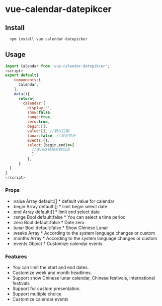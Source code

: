 # vue-calendar-datepikcer

## Install

```js
  npm install vue-calendar-datepicker
```
## Usage

```js
import Calendar from 'vue-calendar-datepikcer';
<script>
export default{
    components:{
      Calendar,
    },
    data(){
      return{
        calendar:{
          display:'',
          show:false,
          range:true,
          zero:true,
          begin:[],
          value:[], //默认日期
          lunar:false, //显示农历
          events:{},
          select:(begin,end)=>{
            //关闭选择器后的回调
            }
          },          
      }
  }
}
</script>
```
### Props

- :value Array default:[] * default value for calendar
- :begin Array default:[] * limit begin select date
- :end Array default:[] * limit end select date
- :range Bool default:false * You can select a time period
- :zero Bool default:false * Date zero
- :lunar Bool default:false * Show Chinese Lunar
- :weeks Array * According to the system language changes or custom
- :months Array * According to the system language changes or custom
- :events Object * Customize calendar events

### Features
- You can limit the start and end dates.
- Customize week and month headlines.
- Support show Chinese lunar calendar, Chinese festivals, international festivals
- Support for custom presentation.
- Support multiple choice
- Customize calendar events
